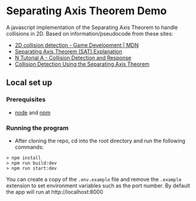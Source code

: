 # Separating Axis Theorem Demo

A javascript implementation of the Separating Axis Theorem to handle collisions in 2D. Based on information/pseudocode from these sites:
- [2D collision detection - Game Development | MDN](https://developer.mozilla.org/en-US/docs/Games/Techniques/2D_collision_detection)
- [Separating Axis Theorem (SAT) Explanation](http://www.sevenson.com.au/actionscript/sat/)
- [N Tutorial A - Collision Detection and Response](http://www.metanetsoftware.com/technique/tutorialA.html)
- [Collision Detection Using the Separating Axis Theorem](http://gamedevelopment.tutsplus.com/tutorials/collision-detection-using-the-separating-axis-theorem--gamedev-169)


## Local set up
### Prerequisites
- [node](https://nodejs.org/en/) and [npm](https://www.npmjs.com/)
### Running the program
- After cloning the repo, cd into the root directory and run the following commands:
```
> npm install
> npm run build:dev
> npm run start:dev
```

You can create a copy of the `.env.example` file and remove the `.example` extension to set environment variables such as the port number. By default the app will run at http://localhost:8000